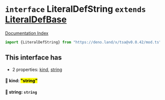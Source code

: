 # `interface` LiteralDefString `extends` [LiteralDefBase](../private.interface.LiteralDefBase/README.md)

[Documentation Index](../README.md)

```ts
import {LiteralDefString} from "https://deno.land/x/tsa@v0.0.42/mod.ts"
```

## This interface has

- 2 properties:
[kind](#-kind-string),
[string](#-string-string)


#### 📄 kind: <mark>"string"</mark>



#### 📄 string: `string`



